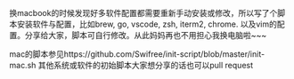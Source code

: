 换macbook的时候发现好多软件配置都需要重新手动安装或修改，所以写了个脚本安装软件与配置，比如brew, go, vscode, zsh, iterm2, chrome. 以及vim的配置。分享给大家，脚本可自行修改。从此妈妈再也不用担心我换电脑啦~~~

mac的脚本参见https://github.com/Swifree/init-script/blob/master/init-mac.sh
其他系统或软件的初始脚本大家想分享的话也可以pull request
